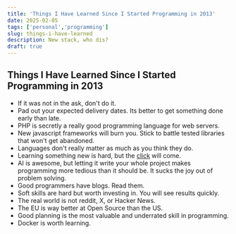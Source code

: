```yaml
---
title: 'Things I Have Learned Since I Started Programming in 2013'
date: 2025-02-05
tags: ['personal','programming']
slug: things-i-have-learned
description: New stack, who dis?
draft: true
---
```



## Things I Have Learned Since I Started Programming in 2013

- If it was not in the ask, don't do it.
- Pad out your expected delivery dates. Its better to get something done early than late.
- PHP is secretly a really good programming language for web servers.
- New javascript frameworks will burn you. Stick to battle tested libraries that won't get abandoned.
- Languages don't really matter as much as you think they do.
- Learning something new is hard, but the [click]() will come.
- AI is awesome, but letting it write your whole project makes programming more tedious than it should be. It sucks the joy out of problem solving.
- Good programmers have blogs. Read them.
- Soft skills are hard but worth investing in. You will see results quickly.
- The real world is not reddit, X, or Hacker News. 
- The EU is way better at Open Source than the US. 
- Good planning is the most valuable and underrated skill in programming.
- Docker is worth learning.

